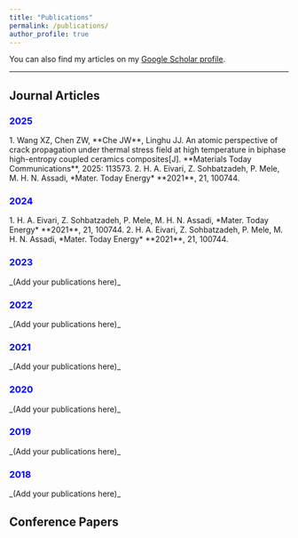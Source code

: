 ```yaml
---
title: "Publications"
permalink: /publications/
author_profile: true
---
```


You can also find my articles on my [Google Scholar profile](https://scholar.google.com.hk/citations?user=z6DY2D0AAAAJ&hl=zh-CN).

---

## Journal Articles

<h3 style="color:blue;">2025</h3>
1. Wang XZ, Chen ZW, **Che JW**, Linghu JJ. An atomic perspective of crack propagation under thermal stress field at high temperature in biphase high-entropy coupled ceramics composites[J]. **Materials Today Communications**, 2025: 113573. 
2. H. A. Eivari, Z. Sohbatzadeh, P. Mele, M. H. N. Assadi, *Mater. Today Energy* **2021**, 21, 100744.  

<h3 style="color:blue;">2024</h3>
1. H. A. Eivari, Z. Sohbatzadeh, P. Mele, M. H. N. Assadi, *Mater. Today Energy* **2021**, 21, 100744.  
2. H. A. Eivari, Z. Sohbatzadeh, P. Mele, M. H. N. Assadi, *Mater. Today Energy* **2021**, 21, 100744.  

<h3 style="color:blue;">2023</h3>
_(Add your publications here)_

<h3 style="color:blue;">2022</h3>
_(Add your publications here)_

<h3 style="color:blue;">2021</h3>
_(Add your publications here)_

<h3 style="color:blue;">2020</h3>
_(Add your publications here)_

<h3 style="color:blue;">2019</h3>
_(Add your publications here)_

<h3 style="color:blue;">2018</h3>
_(Add your publications here)_


## Conference Papers

 

